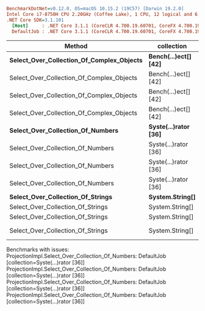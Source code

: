 ``` ini

BenchmarkDotNet=v0.12.0, OS=macOS 10.15.2 (19C57) [Darwin 19.2.0]
Intel Core i7-8750H CPU 2.20GHz (Coffee Lake), 1 CPU, 12 logical and 6 physical cores
.NET Core SDK=3.1.101
  [Host]     : .NET Core 3.1.1 (CoreCLR 4.700.19.60701, CoreFX 4.700.19.60801), X64 RyuJIT
  DefaultJob : .NET Core 3.1.1 (CoreCLR 4.700.19.60701, CoreFX 4.700.19.60801), X64 RyuJIT


```
|                                    Method |           collection |            Mean |         Error |        StdDev | Rank |
|------------------------------------------ |--------------------- |----------------:|--------------:|--------------:|-----:|
| **Select_Over_Collection_Of_Complex_Objects** | **Bench(...)ect[] [42]** |     **38,237.4 ns** |     **259.45 ns** |     **242.69 ns** |    **3** |
| Select_Over_Collection_Of_Complex_Objects | Bench(...)ect[] [42] |    445,573.8 ns |   1,359.07 ns |   1,061.07 ns |    5 |
| Select_Over_Collection_Of_Complex_Objects | Bench(...)ect[] [42] |  4,668,097.1 ns |  32,893.39 ns |  29,159.13 ns |    7 |
| Select_Over_Collection_Of_Complex_Objects | Bench(...)ect[] [42] | 49,937,631.8 ns | 641,988.77 ns | 600,516.69 ns |    8 |
|         **Select_Over_Collection_Of_Numbers** | **Syste(...)rator [36]** |              **NA** |            **NA** |            **NA** |    **?** |
|         Select_Over_Collection_Of_Numbers | Syste(...)rator [36] |              NA |            NA |            NA |    ? |
|         Select_Over_Collection_Of_Numbers | Syste(...)rator [36] |              NA |            NA |            NA |    ? |
|         Select_Over_Collection_Of_Numbers | Syste(...)rator [36] |              NA |            NA |            NA |    ? |
|         **Select_Over_Collection_Of_Strings** |      **System.String[]** |        **761.7 ns** |       **2.38 ns** |       **2.11 ns** |    **1** |
|         Select_Over_Collection_Of_Strings |      System.String[] |      6,938.4 ns |      17.01 ns |      15.08 ns |    2 |
|         Select_Over_Collection_Of_Strings |      System.String[] |     67,928.6 ns |     124.67 ns |     116.62 ns |    4 |
|         Select_Over_Collection_Of_Strings |      System.String[] |    829,290.4 ns |   7,521.47 ns |   7,035.59 ns |    6 |

Benchmarks with issues:
  ProjectionImpl.Select_Over_Collection_Of_Numbers: DefaultJob [collection=Syste(...)rator [36]]
  ProjectionImpl.Select_Over_Collection_Of_Numbers: DefaultJob [collection=Syste(...)rator [36]]
  ProjectionImpl.Select_Over_Collection_Of_Numbers: DefaultJob [collection=Syste(...)rator [36]]
  ProjectionImpl.Select_Over_Collection_Of_Numbers: DefaultJob [collection=Syste(...)rator [36]]
